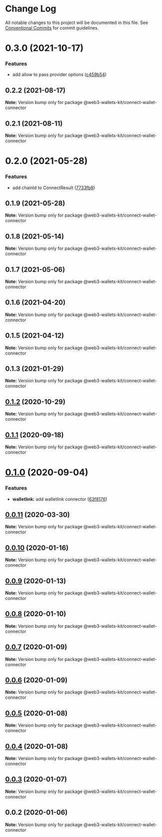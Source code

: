 # Change Log

All notable changes to this project will be documented in this file.
See [Conventional Commits](https://conventionalcommits.org) for commit guidelines.

# 0.3.0 (2021-10-17)


### Features

* add allow to pass provider options ([c459b54](https://github.com/akropolisio/web3-wallets-kit/commit/c459b54380fa88a13dae0d63a2b23eaa95bc6090))





## 0.2.2 (2021-08-17)

**Note:** Version bump only for package @web3-wallets-kit/connect-wallet-connector





## 0.2.1 (2021-08-11)

**Note:** Version bump only for package @web3-wallets-kit/connect-wallet-connector





# 0.2.0 (2021-05-28)


### Features

* add chainId to ConnectResult ([7733fb8](https://github.com/akropolisio/web3-wallets-kit/commit/7733fb8badc43fd29b77de972c65772b5013734a))





## 0.1.9 (2021-05-28)

**Note:** Version bump only for package @web3-wallets-kit/connect-wallet-connector





## 0.1.8 (2021-05-14)

**Note:** Version bump only for package @web3-wallets-kit/connect-wallet-connector





## 0.1.7 (2021-05-06)

**Note:** Version bump only for package @web3-wallets-kit/connect-wallet-connector





## 0.1.6 (2021-04-20)

**Note:** Version bump only for package @web3-wallets-kit/connect-wallet-connector





## 0.1.5 (2021-04-12)

**Note:** Version bump only for package @web3-wallets-kit/connect-wallet-connector





## 0.1.3 (2021-01-29)

**Note:** Version bump only for package @web3-wallets-kit/connect-wallet-connector





## [0.1.2](https://github.com/akropolisio/web3-wallets-kit/compare/@web3-wallets-kit/connect-wallet-connector@0.1.1...@web3-wallets-kit/connect-wallet-connector@0.1.2) (2020-10-29)

**Note:** Version bump only for package @web3-wallets-kit/connect-wallet-connector





## [0.1.1](https://github.com/akropolisio/web3-wallets-kit/compare/@web3-wallets-kit/connect-wallet-connector@0.1.0...@web3-wallets-kit/connect-wallet-connector@0.1.1) (2020-09-18)

**Note:** Version bump only for package @web3-wallets-kit/connect-wallet-connector





# [0.1.0](https://github.com/akropolisio/web3-wallets-kit/compare/@web3-wallets-kit/connect-wallet-connector@0.0.11...@web3-wallets-kit/connect-wallet-connector@0.1.0) (2020-09-04)


### Features

* **walletlink:** add walletlink connector ([63f8176](https://github.com/akropolisio/web3-wallets-kit/commit/63f81765127f2a29bbf6adaacb204798b9519cd9))





## [0.0.11](https://github.com/akropolisio/web3-wallets-kit/compare/@web3-wallets-kit/connect-wallet-connector@0.0.10...@web3-wallets-kit/connect-wallet-connector@0.0.11) (2020-03-30)

**Note:** Version bump only for package @web3-wallets-kit/connect-wallet-connector





## [0.0.10](https://github.com/akropolisio/web3-wallets-kit/compare/@web3-wallets-kit/connect-wallet-connector@0.0.9...@web3-wallets-kit/connect-wallet-connector@0.0.10) (2020-01-16)

**Note:** Version bump only for package @web3-wallets-kit/connect-wallet-connector





## [0.0.9](https://github.com/akropolisio/web3-wallets-kit/compare/@web3-wallets-kit/connect-wallet-connector@0.0.8...@web3-wallets-kit/connect-wallet-connector@0.0.9) (2020-01-13)

**Note:** Version bump only for package @web3-wallets-kit/connect-wallet-connector





## [0.0.8](https://github.com/akropolisio/web3-wallets-kit/compare/@web3-wallets-kit/connect-wallet-connector@0.0.7...@web3-wallets-kit/connect-wallet-connector@0.0.8) (2020-01-10)

**Note:** Version bump only for package @web3-wallets-kit/connect-wallet-connector





## [0.0.7](https://github.com/akropolisio/web3-wallets-kit/compare/@web3-wallets-kit/connect-wallet-connector@0.0.6...@web3-wallets-kit/connect-wallet-connector@0.0.7) (2020-01-09)

**Note:** Version bump only for package @web3-wallets-kit/connect-wallet-connector





## [0.0.6](https://github.com/akropolisio/web3-wallets-kit/compare/@web3-wallets-kit/connect-wallet-connector@0.0.5...@web3-wallets-kit/connect-wallet-connector@0.0.6) (2020-01-09)

**Note:** Version bump only for package @web3-wallets-kit/connect-wallet-connector





## [0.0.5](https://github.com/akropolisio/web3-wallets-kit/compare/@web3-wallets-kit/connect-wallet-connector@0.0.4...@web3-wallets-kit/connect-wallet-connector@0.0.5) (2020-01-08)

**Note:** Version bump only for package @web3-wallets-kit/connect-wallet-connector





## [0.0.4](https://github.com/akropolisio/web3-wallets-kit/compare/@web3-wallets-kit/connect-wallet-connector@0.0.3...@web3-wallets-kit/connect-wallet-connector@0.0.4) (2020-01-08)

**Note:** Version bump only for package @web3-wallets-kit/connect-wallet-connector





## [0.0.3](https://github.com/akropolisio/web3-wallets-kit/compare/@web3-wallets-kit/connect-wallet-connector@0.0.2...@web3-wallets-kit/connect-wallet-connector@0.0.3) (2020-01-07)

**Note:** Version bump only for package @web3-wallets-kit/connect-wallet-connector





## 0.0.2 (2020-01-06)

**Note:** Version bump only for package @web3-wallets-kit/connect-wallet-connector
